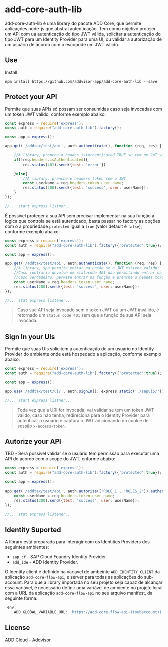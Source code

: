 # add-core-auth-lib
add-core-auth-lib é uma library do pacote ADD Core, que permite aplicações node-js que abstrai autenticação. Tem como objetivo protejer um API com ua autenticação do tipo JWT válida, solicitar a autenticação do tipo JWT para um Identity Provider para uma UI, ou validar a autorização de um usuário de acordo com o escopode um JWT válido.

## Use
Install

`npm install https://github.com/addvisor-app/add-core-auth-lib --save`


## Protect your API
Permite que suas APIs só possam ser consumidas caso seja invocadas com um token JWT valido, conforme exemplo abaixo:

```javascript
const express = require('express');
const auth = require("add-core-auth-lib").factory();

const app = express();

app.get('/addtax/test/api', auth.authenticate(), function (req, res) {

    //A library, prenche o heades isAuthenticated TRUE se tem um JWT válido
    if(!req.headers.isAuthenticated){
        res.status(401).send({test: 'error'})

    }else{
        //A library, prenche o headers token com o JWT
        const userName = req.headers.token.user_name;
        res.status(200).send({test: 'success', user: userName});
    }
});

//... start express listner..
```

É possivel proteger a sua API sem precisar implementar na sua função a logica que controla se está autenticado, basta passar no factory as opções com o a propriedade `protected` igual a `true` (valor default é `false`), conforme exemplo abaixo:

```javascript
const express = require('express');
const auth = require("add-core-auth-lib").factory({'protected':true});

const app = express();

app.get('/addtax/test/api', auth.authenticate(), function (req, res) {
    //A library, spo permite entrar na unção se o JWT estiver valido:
    //Caso contrario devolve um statucode 401 não permitindo entrar na função;
    //Caso verdadeiro, permite entrar na função e prenche o heades token com o JWT;
    const userName = req.headers.token.user_name;
    res.status(200).send({test: 'success', user: userName});
});

//... stat express listener..
```

> Caso sua API seja invocado sem o token JWT ou um JWT inválido, é retornado um `status code 401` sem que a função de sua API seja invocada.


## Sign In your UIs
Permite que suas UIs solicitem a autenticação de um usuário no Identity Provider do ambiente onde está hospedado a aplicação, conforme exemplo abaixo:

```javascript
const express = require('express');
const auth = require("add-core-auth-lib").factory({'protected':true});

const app = express();

app.use('/addtax/test/ui/', auth.signIn(), express.static('./sapui5/'));

//... start express listner..
```
> Toda vez que a URI for invocada, vai validar se tem um token JWT valido, caso não tenha, redireciona para o Identity Provider para autenticar o usuário e captura o JWT adicionando no cookie de sessão `x-access-token`.


## Autorize your API
TBD - Será possivel validar se o usuário tem permissão para executar uma API de acordo com o scope do JWT, cnforme abaixo:

```javascript
const express = require('express');
const auth = require("add-core-auth-lib").factory({'protected':true});

const app = express();

app.get('/addtax/test/api', auth.autorize(['ROLE_1', 'ROLES_2']).authenticate(), function (req, res) {
    const userName = req.headers.token.user_name;
    res.status(200).send({test: 'success', user: userName});
});

//... stat express listener..
```

## Identity Suported
A library está preparada para interagir com os Identities Providers dos seguintes ambientes:

* `sap_cf` - SAP Cloud Foundry Identity Provider.
* `add_ide` - ADD Identity Provider.

O Identity client é definido na variavel de ambeinte `ADD_IDENTITY_CLIENT` da aplicação `add-core-flow-api`, e server para todas as aplicações do sub-account. Para que a library importada no seu projeto seja capaz de alcançar essa variável, é necessário definir uma variável de ambiente no projeto local com a URL da aplicação `add-core-flow-api` no seu arquivo manifest, da seguinte forma:

```javascript
 env:
    ADD_GLOBAL_VARIABLE_URL: 'https://add-core-flow-api-((subaccount)).((domain))/add/flow/runtime/variables'
```

## License

ADD Cloud - Addvisor